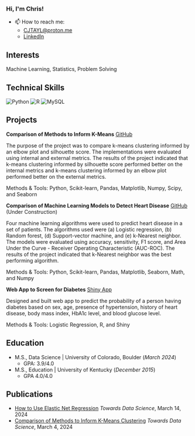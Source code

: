 ### Hi, I'm Chris!

- 📫 How to reach me:
  - CJTAYL@proton.me
  - [LinkedIn](https://www.linkedin.com/in/christopher-taylor-4b476a34/)

## Interests
Machine Learning, Statistics, Problem Solving

## Technical Skills
![Python](https://img.shields.io/badge/python-3670A0?style=for-the-badge&logo=python&logoColor=ffdd54)
![R](https://img.shields.io/badge/r-%23276DC3.svg?style=for-the-badge&logo=r&logoColor=white)
![MySQL](https://img.shields.io/badge/mysql-4479A1.svg?style=for-the-badge&logo=mysql&logoColor=white)

## Projects
**Comparison of Methods to Inform K-Means** [GitHub](https://github.com/CJTAYL/kmeans_comparison)

The purpose of the project was to compare k-means clustering informed by an elbow plot and silhouette score. The implementations were evaluated using internal and external metrics. The results of the project indicated that k-means clustering informed by silhouette score performed better on the internal metrics and k-means clustering informed by an elbow plot performed better on the external metrics. 

Methods & Tools: Python, Scikit-learn, Pandas, Matplotlib, Numpy, Scipy, and Seaborn

**Comparison of Machine Learning Models to Detect Heart Disease** [GitHub](https://github.com/CJTAYL/heart_disease) (Under Construction)

Four machine learning algorithms were used to predict heart disease in a set of patients. The algorithms used were (a) Logistic regression, (b) Random forest, (d) Support-vector machine, and (e) k-Nearest neighbor. The models were evaluated using accuracy, sensitivity, F1 score, and Area Under the Curve - Receiver Operating Characteristic (AUC-ROC). The results of the project indicated that k-Nearest neighbor was the best performing algorithm.

Methods & Tools: Python, Scikit-learn, Pandas, Matplotlib, Seaborn, Math, and Numpy

**Web App to Screen for Diabetes** [Shiny App](https://shorturl.at/ntxVX) 

Designed and built web app to predict the probability of a person having diabetes based on sex, age, presence of hypertension, history of heart disease, body mass index, HbA1c level, and blood glucose level. 

Methods & Tools: Logistic Regression, R, and Shiny

## Education
- M.S., Data Science | University of Colorado, Boulder (_March 2024_)
  - GPA: 3.9/4.0
- M.S., Education | University of Kentucky (_December 2015_)
  - GPA 4.0/4.0
    
## Publications
- [How to Use Elastic Net Regression](https://shorturl.at/ikKP7) *Towards Data Science*, March 14, 2024
- [Comparison of Methods to Inform K-Means Clustering](https://shorturl.at/syR56) *Towards Data Science*, March 4, 2024


